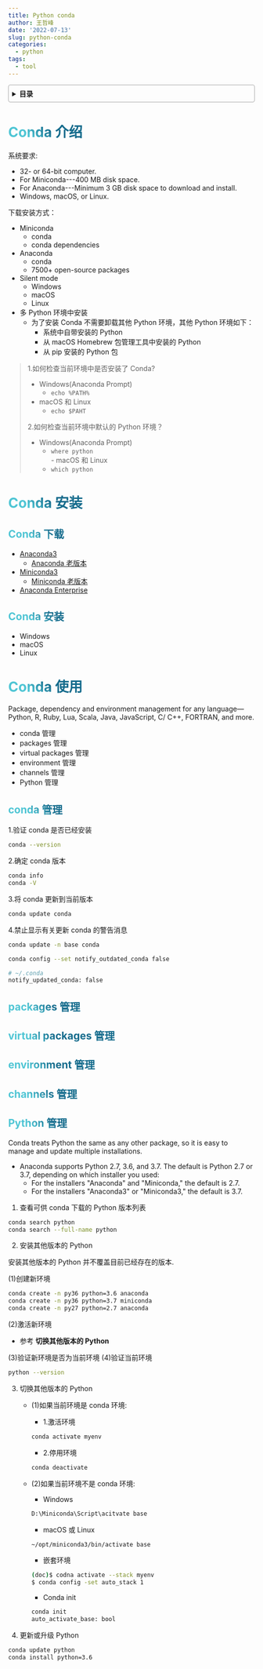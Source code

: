 ```yaml
---
title: Python conda
author: 王哲峰
date: '2022-07-13'
slug: python-conda
categories:
  - python
tags:
  - tool
---
```


<style>
h1 {
  background-color: #2B90B6;
  background-image: linear-gradient(45deg, #4EC5D4 10%, #146b8c 20%);
  background-size: 100%;
  -webkit-background-clip: text;
  -moz-background-clip: text;
  -webkit-text-fill-color: transparent;
  -moz-text-fill-color: transparent;
}
h2 {
  background-color: #2B90B6;
  background-image: linear-gradient(45deg, #4EC5D4 10%, #146b8c 20%);
  background-size: 100%;
  -webkit-background-clip: text;
  -moz-background-clip: text;
  -webkit-text-fill-color: transparent;
  -moz-text-fill-color: transparent;
}

details {
    border: 1px solid #aaa;
    border-radius: 4px;
    padding: .5em .5em 0;
}

summary {
    font-weight: bold;
    margin: -.5em -.5em 0;
    padding: .5em;
}

details[open] {
    padding: .5em;
}

details[open] summary {
    border-bottom: 1px solid #aaa;
    margin-bottom: .5em;
}
img {
    pointer-events: none;
}
</style>

<details><summary>目录</summary><p>

- [Conda 介绍](#conda-介绍)
- [Conda 安装](#conda-安装)
  - [Conda 下载](#conda-下载)
  - [Conda 安装](#conda-安装-1)
- [Conda 使用](#conda-使用)
  - [conda 管理](#conda-管理)
  - [packages 管理](#packages-管理)
  - [virtual packages 管理](#virtual-packages-管理)
  - [environment 管理](#environment-管理)
  - [channels 管理](#channels-管理)
  - [Python 管理](#python-管理)
</p></details><p></p>


# Conda 介绍

系统要求:

- 32- or 64-bit computer.
- For Miniconda---400 MB disk space.
- For Anaconda---Minimum 3 GB disk space to download and install.
- Windows, macOS, or Linux.

下载安装方式：

- Miniconda
    - conda
    - conda dependencies
- Anaconda
    - conda
    - 7500+ open-source packages
- Silent mode
    - Windows
    - macOS
    - Linux
- 多 Python 环境中安装
    - 为了安装 Conda 不需要卸载其他 Python 环境，其他 Python 环境如下：
        - 系统中自带安装的 Python
        - 从 macOS Homebrew 包管理工具中安装的 Python
        - 从 pip 安装的 Python 包



> 1.如何检查当前环境中是否安装了 Conda?
> 
>    - Windows(Anaconda Prompt)
>         - `echo %PATH%`    
>    - macOS 和 Linux
>         - `echo $PAHT`
> 
> 2.如何检查当前环境中默认的 Python 环境？
>     
>    - Windows(Anaconda Prompt)
>         - `where python`   
>     - macOS 和 Linux
>         - `which python`

# Conda 安装

## Conda 下载

- [Anaconda3](https://www.anaconda.com/products/individual) 
    - [Anaconda 老版本](https://repo.anaconda.com/archive/) 
- [Miniconda3](https://docs.conda.io/en/latest/miniconda.html) 
    - [Miniconda 老版本](https://repo.anaconda.com/miniconda/) 
- [Anaconda Enterprise](https://www.anaconda.com/products/enterprise) 

## Conda 安装

- Windows
- macOS
- Linux

# Conda 使用

Package, dependency and environment management for any 
language—Python, R, Ruby, Lua, Scala, Java, JavaScript, 
C/ C++, FORTRAN, and more.

- conda 管理
- packages 管理
- virtual packages 管理
- environment 管理
- channels 管理
- Python 管理

## conda 管理

1.验证 conda 是否已经安装

```bash
conda --version
```

2.确定 conda 版本

```bash
conda info
conda -V
```

3.将 conda 更新到当前版本

```bash
conda update conda
```

4.禁止显示有关更新 conda 的警告消息

```bash
conda update -n base conda
```

```bash
conda config --set notify_outdated_conda false
```

```bash
# ~/.conda
notify_updated_conda: false
```


## packages 管理





## virtual packages 管理





## environment 管理





## channels 管理





## Python 管理


Conda treats Python the same as any other package, so it is easy to manage and update multiple installations.

- Anaconda supports Python 2.7, 3.6, and 3.7. 
  The default is Python 2.7 or 3.7,
  depending on which installer you used:
    - For the installers "Anaconda" and "Miniconda," the default is 2.7.
    - For the installers "Anaconda3" or "Miniconda3," the default is 3.7.

1. 查看可供 conda 下载的 Python 版本列表

```bash
conda search python
conda search --full-name python
```

2. 安装其他版本的 Python

安装其他版本的 Python 并不覆盖目前已经存在的版本.

(1)创建新环境

```bash
conda create -n py36 python=3.6 anaconda
conda create -n py36 python=3.7 miniconda
conda create -n py27 python=2.7 anaconda
```

(2)激活新环境

- 参考 **切换其他版本的 Python**

(3)验证新环境是否为当前环境
(4)验证当前环境

```bash
python --version
```

3. 切换其他版本的 Python
    - (1)如果当前环境是 conda 环境:
        - 1.激活环境

        ```bash
        conda activate myenv
        ```

        - 2.停用环境

        ```bash
        conda deactivate
        ```

    - (2)如果当前环境不是 conda 环境:
        - Windows 

        ```bash
        D:\Miniconda\Script\acitvate base
        ```

        - macOS 或 Linux

        ```bash
        ~/opt/miniconda3/bin/activate base
        ```
      
        - 嵌套环境

        ```bash
        (doc)$ codna activate --stack myenv
        $ conda config -set auto_stack 1
        ```
    
        - Conda init 

        ```bash
        conda init 
        auto_activate_base: bool
        ```

4. 更新或升级 Python

```bash
conda update python
conda install python=3.6
```